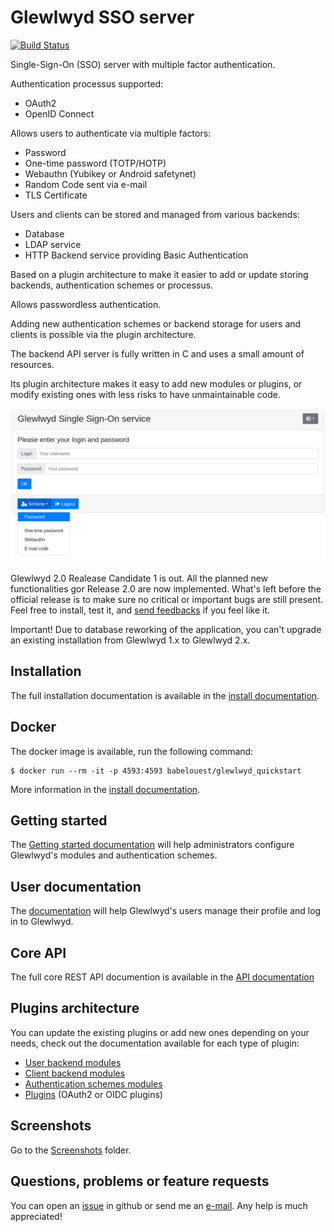 # Glewlwyd SSO server

[![Build Status](https://travis-ci.com/babelouest/glewlwyd.svg?branch=master)](https://travis-ci.com/babelouest/glewlwyd)

Single-Sign-On (SSO) server with multiple factor authentication.

Authentication processus supported:
- OAuth2
- OpenID Connect

Allows users to authenticate via multiple factors:
- Password
- One-time password (TOTP/HOTP)
- Webauthn (Yubikey or Android safetynet)
- Random Code sent via e-mail
- TLS Certificate

Users and clients can be stored and managed from various backends:
- Database
- LDAP service
- HTTP Backend service providing Basic Authentication

Based on a plugin architecture to make it easier to add or update storing backends, authentication schemes or processus.

Allows passwordless authentication.

Adding new authentication schemes or backend storage for users and clients is possible via the plugin architecture.

The backend API server is fully written in C and uses a small amount of resources.

Its plugin architecture makes it easy to add new modules or plugins, or modify existing ones with less risks to have unmaintainable code.

![logged in](docs/screenshots/login-nopassword.png)

Glewlwyd 2.0 Realease Candidate 1 is out. All the planned new functionalities gor Release 2.0 are now implemented. What's left before the official release is to make sure no critical or important bugs are still present. Feel free to install, test it, and [send feedbacks](https://github.com/babelouest/glewlwyd/issues) if you feel like it.

Important! Due to database reworking of the application, you can't upgrade an existing installation from Glewlwyd 1.x to Glewlwyd 2.x.

## Installation

The full installation documentation is available in the [install documentation](docs/INSTALL.md).

## Docker

The docker image is available, run the following command:

```shell
$ docker run --rm -it -p 4593:4593 babelouest/glewlwyd_quickstart
```

More information in the [install documentation](docs/INSTALL.md#docker).

## Getting started

The [Getting started documentation](docs/GETTING_STARTED.md) will help administrators configure Glewlwyd's modules and authentication schemes.

## User documentation

The [documentation](docs/USER.md) will help Glewlwyd's users manage their profile and log in to Glewlwyd.

## Core API

The full core REST API documention is available in the [API documentation](docs/API.md)

## Plugins architecture

You can update the existing plugins or add new ones depending on your needs, check out the documentation available for each type of plugin:
- [User backend modules](src/user/)
- [Client backend modules](src/client/)
- [Authentication schemes modules](src/scheme/)
- [Plugins](src/plugin/) (OAuth2 or OIDC plugins)

## Screenshots

Go to the [Screenshots](docs/screenshots) folder.

## Questions, problems or feature requests

You can open an [issue](https://github.com/babelouest/glewlwyd/issues) in github or send me an [e-mail](mailto:mail@babelouest.org). Any help is much appreciated!
